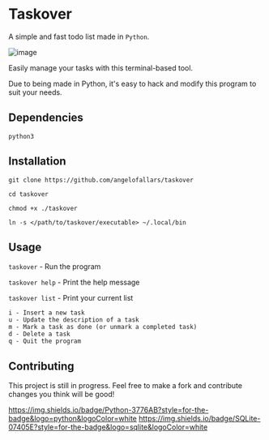 # Taskover

A simple and fast todo list made in `Python`.

![image](https://i.imgur.com/PBA0LaH.png)

Easily manage your tasks with this terminal-based tool.

Due to being made in Python, it's easy to hack and modify this program to suit your needs.

## Dependencies

`python3`

## Installation

`git clone https://github.com/angelofallars/taskover`

`cd taskover`

`chmod +x ./taskover`

`ln -s </path/to/taskover/executable> ~/.local/bin`

## Usage

`taskover` - Run the program

`taskover help` - Print the help message

`taskover list` - Print your current list

```
i - Insert a new task
u - Update the description of a task
m - Mark a task as done (or unmark a completed task)
d - Delete a task
q - Quit the program
```

## Contributing

This project is still in progress. Feel free to make a fork and contribute
changes you think will be good!

https://img.shields.io/badge/Python-3776AB?style=for-the-badge&logo=python&logoColor=white https://img.shields.io/badge/SQLite-07405E?style=for-the-badge&logo=sqlite&logoColor=white
